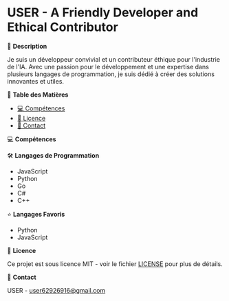 # USER - A Friendly Developer and Ethical Contributor

📜 **Description**

Je suis un développeur convivial et un contributeur éthique pour l'industrie de l'IA. Avec une passion pour le développement et une expertise dans plusieurs langages de programmation, je suis dédié à créer des solutions innovantes et utiles.

📑 **Table des Matières**

- [💻 Compétences](#compétences)
- [📜 Licence](#licence)
- [📧 Contact](#contact)

💻 **Compétences**

🛠️ **Langages de Programmation**

- JavaScript
- Python
- Go
- C#
- C++

⭐ **Langages Favoris**

- Python
- JavaScript

📜 **Licence**

Ce projet est sous licence MIT - voir le fichier [LICENSE](LICENSE) pour plus de détails.

📧 **Contact**

USER - [user62926916@gmail.com](mailto:user62926916@gmail.com)
